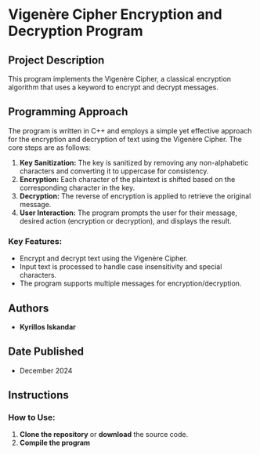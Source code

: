 # Vigenère Cipher Encryption and Decryption Program

## Project Description
This program implements the Vigenère Cipher, a classical encryption algorithm that uses a keyword to encrypt and decrypt messages. 
## Programming Approach
The program is written in C++ and employs a simple yet effective approach for the encryption and decryption of text using the Vigenère Cipher. The core steps are as follows:
1. **Key Sanitization:** The key is sanitized by removing any non-alphabetic characters and converting it to uppercase for consistency.
2. **Encryption:** Each character of the plaintext is shifted based on the corresponding character in the key.
3. **Decryption:** The reverse of encryption is applied to retrieve the original message.
4. **User Interaction:** The program prompts the user for their message, desired action (encryption or decryption), and displays the result.

### Key Features:
- Encrypt and decrypt text using the Vigenère Cipher.
- Input text is processed to handle case insensitivity and special characters.
- The program supports multiple messages for encryption/decryption.

## Authors
- **Kyrillos Iskandar**

## Date Published
- December 2024

## Instructions

### How to Use:
1. **Clone the repository** or **download** the source code.
2. **Compile the program**
 
